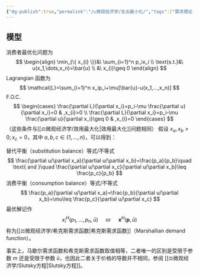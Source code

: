 ```yaml
---
{"dg-publish":true,"permalink":"/⚖️微观经济学/支出最小化/","tags":["需求理论"],"created":"2024-10-12T10:25:21.000+08:00","updated":"2024-10-12T10:25:21.000+08:00"}
---
```


## 模型

消费者最优化问题为
$$
\begin{align}
\min_{\{ x_{i} \}}&\ \sum_{i=1}^n p_ix_i \\
\text{s.t.}&\ u(x_1,\dots,x_n)=\bar{u} \\
&\ x_{i}\geq 0
\end{align}
$$
Lagrangian 函数为
$$
\mathcal{L}=\sum_{i=1}^n x_ip_i+\mu[\bar{u}-u(x_1,...,x_n)]
$$
F.O.C.
$$
\begin{cases}
\frac{\partial L}{\partial x_i}=p_i-\mu \frac{\partial u}{\partial x_i}=0 & ,x_{i}>0 \\
\frac{\partial L}{\partial x_i}=p_i-\mu \frac{\partial u}{\partial x_i}\geq  0 & ,x_{i}=0
\end{cases}
$$
（这些条件与[[⚖️微观经济学/效用最大化\|效用最大化]]问题相同）
假设 $x_{a},x_{b}>0;x_{c}=0$，其中 $a,b,c\in \{ 1,\dots,n \}$，可以得到：

替代平衡（substitution balance）等式/不等式
$$
\frac{\partial u/\partial x_a}{\partial u/\partial x_b}=\frac{p_a}{p_b}\quad \text{ and }\quad \frac{\partial u/\partial x_c}{\partial u/\partial x_b}\leq \frac{p_c}{p_b}
$$
消费平衡（consumption balance）等式/不等式
$$
\frac{p_a}{\partial u/\partial x_a}=\frac{p_b}{\partial u/\partial x_b}=\mu\leq  \frac{p_c}{\partial u/\partial x_c}
$$
最优解记作
$$
x_{i}^H(p_{1},\dots,p_{n},\bar{u})\quad\text{ or }\quad\mathbf{x}^H(\mathbf{p},\bar{u})
$$
称为[[⚖️微观经济学/希克斯需求函数\|希克斯需求函数]]（Marshallian demand function）。

事实上，马歇尔需求函数和希克斯需求函数取值相等，二者唯一的区别是受限于参数 $m$ 还是受限于参数 $\bar{u}$，也因此二者关于价格的导数并不相同，参阅 [[⚖️微观经济学/Slutsky方程\|Slutsky方程]]。
